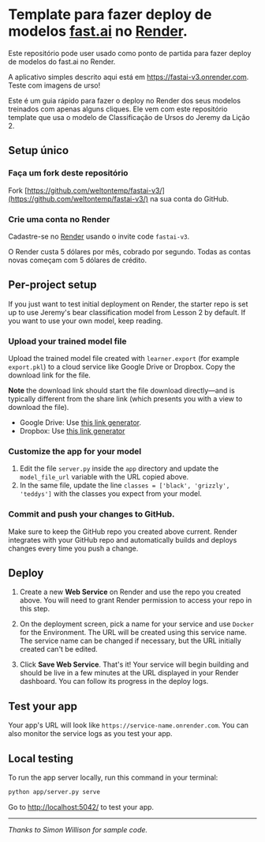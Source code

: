 # Template para fazer deploy de modelos [fast.ai](https://www.fast.ai) no [Render](https://render.com).

Este repositório pode user usado como ponto de partida para fazer deploy de modelos do fast.ai no Render.

A aplicativo simples descrito aqui está em https://fastai-v3.onrender.com. Teste com imagens de urso!

Este é um guia rápido para fazer o deploy no Render dos seus modelos treinados com apenas alguns cliques. Ele vem com este repositório template que usa o modelo de Classificação de Ursos do Jeremy da Lição 2.

## Setup único

### Faça um fork deste repositório

Fork [https://github.com/weltontemp/fastai-v3/](https://github.com/weltontemp/fastai-v3/) na sua conta do GitHub.

### Crie uma conta no Render

Cadastre-se no [Render](https://render.com/i/fastai-v3) usando o invite code `fastai-v3`.

O Render custa 5 dólares por mês, cobrado por segundo. Todas as contas novas começam com 5 dólares de crédito.

## Per-project setup

If you just want to test initial deployment on Render, the starter repo is set up to use Jeremy's bear classification model from Lesson 2 by default. If you want to use your own model, keep reading.

### Upload your trained model file

Upload the trained model file created with `learner.export` (for example `export.pkl`) to a cloud service like Google Drive or Dropbox. Copy the download link for the file.

**Note** the download link should start the file download directly&mdash;and is typically different from the share link (which presents you with a view to download the file).

* Google Drive: Use [this link generator](https://www.wonderplugin.com/online-tools/google-drive-direct-link-generator/).
* Dropbox: Use [this link generator](https://syncwithtech.blogspot.com/p/direct-download-link-generator.html)

### Customize the app for your model

1. Edit the file `server.py` inside the `app` directory and update the `model_file_url` variable with the URL copied above.
2. In the same file, update the line `classes = ['black', 'grizzly', 'teddys']` with the classes you expect from your model.

### Commit and push your changes to GitHub.

Make sure to keep the GitHub repo you created above current. Render integrates with your GitHub repo and automatically builds and deploys changes every time you push a change.

## Deploy

1. Create a new **Web Service** on Render and use the repo you created above. You will need to grant Render permission to access your repo in this step.

2. On the deployment screen, pick a name for your service and use `Docker` for the Environment. The URL will be created using this service name. The service name can be changed if necessary, but the URL initially created can't be edited.

3. Click **Save Web Service**. That's it! Your service will begin building and should be live in a few minutes at the URL displayed in your Render dashboard. You can follow its progress in the deploy logs.


## Test your app

Your app's URL will look like `https://service-name.onrender.com`. You can also monitor the service logs as you test your app.

## Local testing

To run the app server locally, run this command in your terminal:

```bash
python app/server.py serve
```

Go to [http://localhost:5042/](http://localhost:5042/) to test your app.

---

*Thanks to Simon Willison for sample code.*
